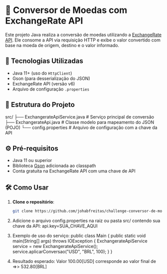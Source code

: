 # 💱 Conversor de Moedas com ExchangeRate API

Este projeto Java realiza a conversão de moedas utilizando a [ExchangeRate API](https://www.exchangerate-api.com/). Ele consome a API via requisição HTTP e exibe o valor convertido com base na moeda de origem, destino e o valor informado.

## 🚀 Tecnologias Utilizadas

- Java 11+ (uso do `HttpClient`)
- Gson (para desserialização do JSON)
- ExchangeRate API (versão v6)
- Arquivo de configuração `.properties`

## 📁 Estrutura do Projeto
src/
├── ExchangerateApiService.java # Serviço principal de conversão
├── ExchangerateApi.java # Classe modelo para mapeamento do JSON (POJO)
└── config.properties # Arquivo de configuração com a chave da API


## ⚙️ Pré-requisitos

- Java 11 ou superior
- Biblioteca [Gson](https://github.com/google/gson) adicionada ao classpath
- Conta gratuita na ExchangeRate API com uma chave de API

## 🛠️ Como Usar

1. **Clone o repositório**:
   ```bash
   git clone https://github.com/johabfreitas/challenge-conversor-de-moedas.git

2. Adicione o arquivo config.properties na raiz ou pasta src/ contendo sua chave da API:
   api.key=SUA_CHAVE_AQUI

3. Exemplo de uso do serviço:
   public class Main {
   public static void main(String[] args) throws IOException {
   ExchangerateApiService service = new ExchangerateApiService();
   service.aplicarConversao("USD", "BRL", 100);
   }
   }

4. Resultado esperado:
   Valor 100.00[USD] corresponde ao valor final de =>> 532.80[BRL]




